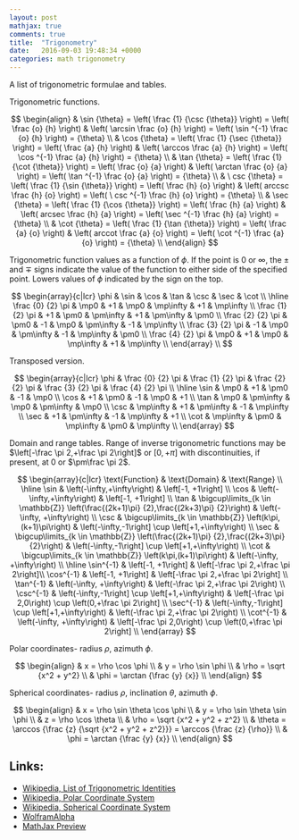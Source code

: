 ```yaml
---
layout: post
mathjax: true
comments: true
title:  "Trigonometry"
date:   2016-09-03 19:48:34 +0000
categories: math trigonometry
---
```

A list of trigonometric formulae and tables.

Trigonometric functions.

$$
\begin{align}
& \sin {\theta} = \left( \frac {1} {\csc {\theta}} \right) = \left( \frac {o} {h} \right) & \left( \arcsin \frac {o} {h} \right) = \left( \sin ^{-1} \frac {o} {h} \right) = {\theta} \\
& \cos {\theta} = \left( \frac {1} {\sec {\theta}} \right) = \left( \frac {a} {h} \right) & \left( \arccos \frac {a} {h} \right) = \left( \cos ^{-1} \frac {a} {h} \right) = {\theta} \\
& \tan {\theta} = \left( \frac {1} {\cot {\theta}} \right) = \left( \frac {o} {a} \right) & \left( \arctan \frac {o} {a} \right) = \left( \tan ^{-1} \frac {o} {a} \right) = {\theta} \\
& \ csc {\theta} = \left( \frac {1} {\sin {\theta}} \right) = \left( \frac {h} {o} \right) & \left( arccsc \frac {h} {o} \right) = \left( \ csc ^{-1} \frac {h} {o} \right) = {\theta} \\
& \sec {\theta} = \left( \frac {1} {\cos {\theta}} \right) = \left( \frac {h} {a} \right) & \left( arcsec \frac {h} {a} \right) = \left( \sec ^{-1} \frac {h} {a} \right) = {\theta} \\
& \cot {\theta} = \left( \frac {1} {\tan {\theta}} \right) = \left( \frac {a} {o} \right) & \left( arccot \frac {a} {o} \right) = \left( \cot ^{-1} \frac {a} {o} \right) = {\theta} \\
\end{align}
$$

Trigonometric function values as a function of $\phi$.
If the point is 0 or $\infty$, the $\pm$ and $\mp$ signs indicate the
value of the function to either side of the specified point.
Lowers values of $\phi$ indicated by the sign on the top.

$$
\begin{array}{c|lcr}
\phi & \sin & \cos & \tan & \csc & \sec & \cot \\
\hline
\frac {0} {2} \pi & \mp0 & +1 & \mp0 & \mp\infty & +1 & \mp\infty \\
\frac {1} {2} \pi & +1 & \pm0 & \pm\infty & +1 & \pm\infty & \pm0 \\
\frac {2} {2} \pi & \pm0 & -1 & \mp0 & \pm\infty & -1 & \mp\infty \\
\frac {3} {2} \pi & -1 & \mp0 & \pm\infty & -1 & \mp\infty & \pm0 \\
\frac {4} {2} \pi & \mp0 & +1 & \mp0 & \mp\infty & +1 & \mp\infty \\
\end{array} \\
$$

Transposed version.

$$
\begin{array}{c|lcr}
\phi & \frac {0} {2} \pi & \frac {1} {2} \pi & \frac {2} {2} \pi & \frac {3} {2} \pi & \frac {4} {2} \pi \\
\hline
\sin & \mp0 & +1 & \pm0 & -1 & \mp0 \\
\cos & +1 & \pm0 & -1 & \mp0 & +1 \\
\tan & \mp0 & \pm\infty & \mp0 & \pm\infty & \mp0 \\
\csc & \mp\infty & +1 & \pm\infty & -1 & \mp\infty \\
\sec & +1 & \pm\infty & -1 & \mp\infty & +1 \\
\cot & \mp\infty & \pm0 & \mp\infty & \pm0 & \mp\infty \\
\end{array}
$$

Domain and range tables.  Range of inverse trigonometric functions may be $\left[-\frac \pi 2,+\frac \pi 2\right]$ or $\left[0,+\pi\right]$ with discontinuities, if present, at $0$ or $\pm\frac \pi 2$.

$$
\begin{array}{c|lcr}
\text{Function} & \text{Domain} & \text{Range} \\
\hline
\sin & \left(-\infty,+\infty\right) & \left[-1, +1\right] \\
\cos & \left(-\infty,+\infty\right) & \left[-1, +1\right] \\
\tan & \bigcup\limits_{k \in \mathbb{Z}} \left(\frac{(2k+1)\pi} {2},\frac{(2k+3)\pi} {2}\right) & \left(-\infty, +\infty\right) \\
\csc & \bigcup\limits_{k \in \mathbb{Z}} \left(k\pi,(k+1)\pi\right) & \left(-\infty,-1\right] \cup \left[+1,+\infty\right) \\
\sec & \bigcup\limits_{k \in \mathbb{Z}} \left(\frac{(2k+1)\pi} {2},\frac{(2k+3)\pi} {2}\right) & \left(-\infty,-1\right] \cup \left[+1,+\infty\right) \\
\cot & \bigcup\limits_{k \in \mathbb{Z}} \left(k\pi,(k+1)\pi\right) & \left(-\infty, +\infty\right) \\
\hline
\sin^{-1} & \left[-1, +1\right] & \left[-\frac \pi 2,+\frac \pi 2\right]\\
\cos^{-1} & \left[-1, +1\right] & \left[-\frac \pi 2,+\frac \pi 2\right] \\
\tan^{-1} & \left(-\infty, +\infty\right) & \left(-\frac \pi 2,+\frac \pi 2\right) \\
\csc^{-1} & \left(-\infty,-1\right] \cup \left[+1,+\infty\right) & \left[-\frac \pi 2,0\right) \cup \left(0,+\frac \pi 2\right] \\
\sec^{-1} & \left(-\infty,-1\right] \cup \left[+1,+\infty\right) & \left(-\frac \pi 2,+\frac \pi 2\right) \\
\cot^{-1} & \left(-\infty, +\infty\right) & \left[-\frac \pi 2,0\right) \cup \left(0,+\frac \pi 2\right] \\
\end{array}
$$

Polar coordinates- radius $\rho$, azimuth $\phi$.

$$
\begin{align}
& x = \rho \cos \phi \\
& y = \rho \sin \phi \\
& \rho = \sqrt {x^2 + y^2} \\
& \phi = \arctan {\frac {y} {x}} \\
\end{align}
$$

Spherical coordinates- radius $\rho$, inclination $\theta$, azimuth $\phi$.

$$
\begin{align}
& x = \rho \sin \theta \cos \phi \\
& y = \rho \sin \theta \sin \phi \\
& z = \rho \cos \theta \\
& \rho = \sqrt {x^2 + y^2 + z^2} \\
& \theta = \arccos {\frac {z} {\sqrt {x^2 + y^2 + z^2}}} = \arccos  {\frac {z} {\rho}} \\
& \phi = \arctan {\frac {y} {x}} \\
\end{align}
$$

## Links:

- [Wikipedia, List of Trigonometric Identities][wiki-trig]
- [Wikipedia, Polar Coordinate System][wiki-polar]
- [Wikipedia, Spherical Coordinate System][wiki-sphere]
- [WolframAlpha][wolfram-alpha]
- [MathJax Preview][mathjax-preview]

[wiki-trig]: https://en.wikipedia.org/wiki/List_of_trigonometric_identities
[wiki-polar]: https://en.wikipedia.org/wiki/Polar_coordinate_system
[wiki-sphere]: https://en.wikipedia.org/wiki/Spherical_coordinate_system#Cartesian_coordinates
[wolfram-alpha]: http://www.wolframalpha.com/input/?i=y+%3D+cot+x,+0+%3C%3D+x+%3C%3D+2+pi
[mathjax-preview]: https://cdn.mathjax.org/mathjax/latest/test/sample-dynamic-2.html

